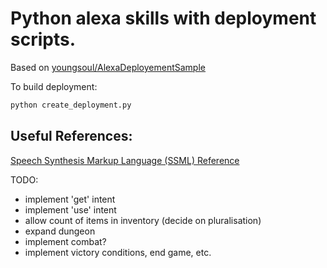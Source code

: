 # Python alexa skills with deployment scripts.

Based on [youngsoul/AlexaDeployementSample](https://github.com/youngsoul/AlexaDeploymentSample)

To build deployment:
```bash
python create_deployment.py
```

## Useful References:

[Speech Synthesis Markup Language (SSML) Reference](https://developer.amazon.com/public/solutions/alexa/alexa-skills-kit/docs/speech-synthesis-markup-language-ssml-reference)

TODO:
* implement 'get' intent
* implement 'use' intent
* allow count of items in inventory (decide on pluralisation)
* expand dungeon
* implement combat?
* implement victory conditions, end game, etc.
